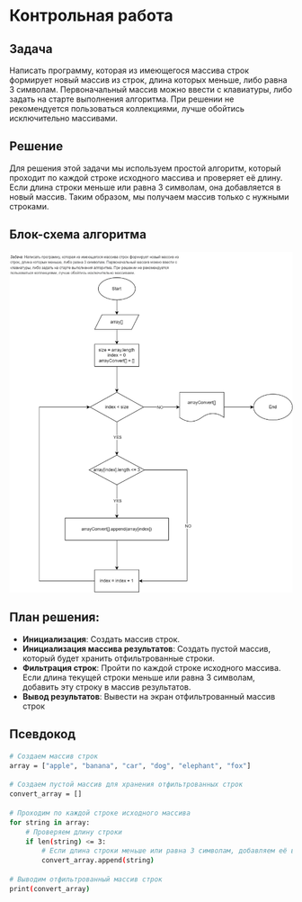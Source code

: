 # Контрольная работа

## Задача
Написать программу, которая из имеющегося массива строк формирует новый массив из строк, длина которых меньше, либо равна 3 символам. Первоначальный массив можно ввести с клавиатуры, либо задать на старте выполнения алгоритма. При решении не рекомендуется пользоваться коллекциями, лучше обойтись исключительно массивами.

## Решение
Для решения этой задачи мы используем простой алгоритм, который проходит по каждой строке исходного массива и проверяет её длину. Если длина строки меньше или равна 3 символам, она добавляется в новый массив. Таким образом, мы получаем массив только с нужными строками.

## Блок-схема алгоритма
![Блок-схема алгоритма](algorithm_block_diagram.jpg)

## План решения:
* **Инициализация**: Создать массив строк.
* **Инициализация массива результатов**: Создать пустой массив, который будет хранить отфильтрованные строки.
* **Фильтрация строк**: Пройти по каждой строке исходного массива.
Если длина текущей строки меньше или равна 3 символам, добавить эту строку в массив результатов.
* **Вывод результатов**: Вывести на экран отфильтрованный массив строк

## Псевдокод
```sh
# Создаем массив строк
array = ["apple", "banana", "car", "dog", "elephant", "fox"]

# Создаем пустой массив для хранения отфильтрованных строк
convert_array = []

# Проходим по каждой строке исходного массива
for string in array:
    # Проверяем длину строки
    if len(string) <= 3:
        # Если длина строки меньше или равна 3 символам, добавляем её в отфильтрованный массив
        convert_array.append(string)

# Выводим отфильтрованный массив строк
print(convert_array)
```

